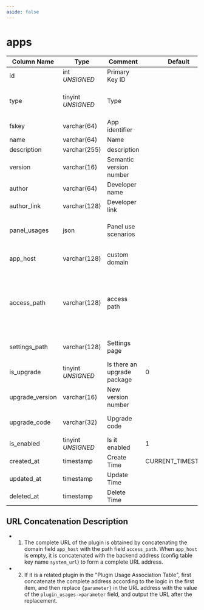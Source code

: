 ```yaml
---
aside: false
---
```


# apps

| Column Name | Type | Comment | Default | Null | Remark |
| --- | --- | --- | --- | --- | --- |
| id | int *UNSIGNED* | Primary Key ID |  | NO | Auto Increment |
| type | tinyint *UNSIGNED* | Type |  | NO | 1.Plugin<br>2.Theme<br>3.App (remote)<br>4.App (download) |
| fskey | varchar(64) | App identifier |  | NO | **Unique**, PascalCase format |
| name | varchar(64) | Name |  | NO |  |
| description | varchar(255) | description |  | NO |  |
| version | varchar(16) | Semantic version number |  | NO | Display version number |
| author | varchar(64) | Developer name |  | NO |  |
| author_link | varchar(128) | Developer link |  | YES |  |
| panel_usages | json | Panel use scenarios |  | YES | Supported application scenario parameters<br>Format: `["apiKey","register"]` |
| app_host | varchar(128) | custom domain |  | YES | Starts with `http://` or` https://`, without trailing / |
| access_path | varchar(128) | access path |  | YES | Relative path, supports variable names<br>When the `app_host` field is empty, it is concatenated with the "backend domain" to form a complete URL |
| settings_path | varchar(128) | Settings page |  | YES | Relative path, empty means no settings page |
| is_upgrade | tinyint *UNSIGNED* | Is there an upgrade package | 0 | NO | 0.No / 1.Yes |
| upgrade_version | varchar(16) | New version number |  | YES |  |
| upgrade_code | varchar(32) | Upgrade code |  | YES | Official application market upgrade certificate |
| is_enabled | tinyint *UNSIGNED* | Is it enabled | 1 | NO | 0.Disabled / 1.Enabled |
| created_at | timestamp | Create Time | CURRENT_TIMESTAMP | NO  |  |
| updated_at | timestamp | Update Time |  | NO  |  |
| deleted_at | timestamp | Delete Time |  | YES |  |

## URL Concatenation Description

- 1. The complete URL of the plugin is obtained by concatenating the domain field `app_host` with the path field `access_path`. When `app_host` is empty, it is concatenated with the backend address (config table key name `system_url`) to form a complete URL address.
- 2. If it is a related plugin in the "Plugin Usage Association Table", first concatenate the complete address according to the logic in the first item, and then replace `{parameter}` in the URL address with the value of the `plugin_usages->parameter` field, and output the URL after the replacement.
